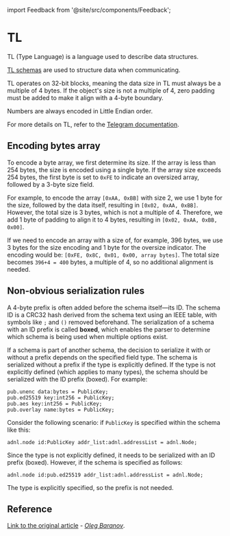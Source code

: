 import Feedback from '@site/src/components/Feedback';

# TL

TL (Type Language) is a language used to describe data structures.

[TL schemas](https://github.com/ton-blockchain/ton/tree/master/tl/generate/scheme) are used to structure data when communicating.

TL operates on 32-bit blocks, meaning the data size in TL must always be a multiple of 4 bytes. If the object's size is not a multiple of 4, zero padding must be added to make it align with a 4-byte boundary.

Numbers are always encoded in Little Endian order.

For more details on TL, refer to the [Telegram documentation](https://core.telegram.org/mtproto/TL).

## Encoding bytes array

To encode a byte array, we first determine its size. If the array is less than 254 bytes, the size is encoded using a single byte. If the array size exceeds 254 bytes, the first byte is set to `0xFE` to indicate an oversized array, followed by a 3-byte size field.

For example, to encode the array `[0xAA, 0xBB]` with size 2, we use 1 byte for the size, followed by the data itself, resulting in `[0x02, 0xAA, 0xBB]`. However, the total size is 3 bytes, which is not a multiple of 4. Therefore, we add 1 byte of padding to align it to 4 bytes, resulting in `[0x02, 0xAA, 0xBB, 0x00]`.

If we need to encode an array with a size of, for example, 396 bytes, we use 3 bytes for the size encoding and 1 byte for the oversize indicator. The encoding would be: `[0xFE, 0x8C, 0x01, 0x00, array bytes]`. The total size becomes `396+4 = 400` bytes, a multiple of 4, so no additional alignment is needed.

## Non-obvious serialization rules

A 4-byte prefix is often added before the schema itself—its ID. The schema ID is a CRC32 hash derived from the schema text using an IEEE table, with symbols like `;` and `()` removed beforehand. The serialization of a schema with an ID prefix is called **boxed**, which enables the parser to determine which schema is being used when multiple options exist.

If a schema is part of another schema, the decision to serialize it with or without a prefix depends on the specified field type. The schema is serialized without a prefix if the type is explicitly defined. If the type is not explicitly defined (which applies to many types), the schema should be serialized with the ID prefix (boxed). For example:

```tlb
pub.unenc data:bytes = PublicKey;
pub.ed25519 key:int256 = PublicKey;
pub.aes key:int256 = PublicKey;
pub.overlay name:bytes = PublicKey;
```

Consider the following scenario: if `PublicKey` is specified within the schema like this:

```
adnl.node id:PublicKey addr_list:adnl.addressList = adnl.Node;
```

Since the type is not explicitly defined, it needs to be serialized with an ID prefix (boxed). However, if the schema is specified as follows:

```
adnl.node id:pub.ed25519 addr_list:adnl.addressList = adnl.Node;
```

The type is explicitly specified, so the prefix is not needed.

## Reference

[Link to the original article](https://github.com/xssnick/ton-deep-doc/blob/master/TL.md) - *[Oleg Baranov](https://github.com/xssnick)*. <Feedback />

